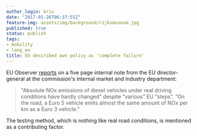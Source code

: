 ```yaml
---
author_login: kris
date: "2017-01-26T06:37:55Z"
feature-img: assets/img/background/rijksmuseum.jpg
published: true
status: publish
tags:
- mobility
- lang_en
title: EU described own policy as 'complete failure'
---
```

EU Observer [reports](https://euobserver.com/dieselgate/136657) on a five
page internal note from the EU director-general at the commission's
internal market and industry department:

> "Absolute NOx emissions of diesel vehicles under real driving conditions
> have hardly changed” despite “various” EU “steps”. “On the road, a Euro 5
> vehicle emits almost the same amount of NOx per km as a Euro 3 vehicle."

The testing method, which is nothing like real road conditions, is mentioned
as a contributing factor.
